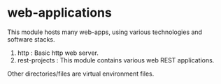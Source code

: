 # web-applications

This module hosts many web-apps, using various technologies and software stacks.

1. http : Basic http web server.
2. rest-projects : This module contains various web REST applications. 

Other directories/files are virtual environment files. 
